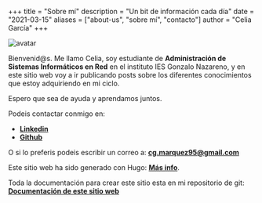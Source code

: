 +++
title = "Sobre mí"
description = "Un bit de información cada día"
date = "2021-03-15"
aliases = ["about-us", "sobre mí", "contacto"]
author = "Celia García"
+++

![avatar](/images/avatar_red.jpg)

Bienvenid@s.
Me llamo Celia, soy estudiante de **Administración de Sistemas Informáticos en Red** en el instituto IES Gonzalo Nazareno, y en este sitio web voy a ir publicando posts sobre los diferentes conocimientos que estoy adquiriendo en mi ciclo. 

Espero que sea de ayuda y aprendamos juntos.

Podeis contactar conmigo en:

* [**Linkedin**](https://www.linkedin.com/in/cgmarquez/)
* [**Github**](https://github.com/CeliaGMqrz)

O si lo preferis podeis escribir un correo a: **cg.marquez95@gmail.com**


Este sitio web ha sido generado con Hugo: [**Más info**](https://github.com/gohugoio).

Toda la documentación para crear este sitio esta en mi repositorio de git: [**Documentación de este sitio web**](https://github.com/CeliaGMqrz/gen_pagina_estatica_hugo)

